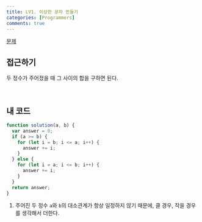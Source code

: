 ```yaml
---
title: LV1. 이상한 문자 만들기
categories: [Programmers]
comments: true
---
```


[문제](https://programmers.co.kr/learn/courses/30/lessons/12912)

## 접근하기

두 정수가 주어졌을 때 그 사이의 합을 구하면 된다.

<br>

## 내 코드

```js
function solution(a, b) {
  var answer = 0;
  if (a >= b) {
    for (let i = b; i <= a; i++) {
      answer += i;
    }
  } else {
    for (let i = a; i <= b; i++) {
      answer += i;
    }
  }
  return answer;
}
```

1. 주어진 두 정수 `a`와 `b`의 대소관계가 항상 일정하지 않기 때문에, 클 경우, 작을 경우를 생각해서 더한다.

